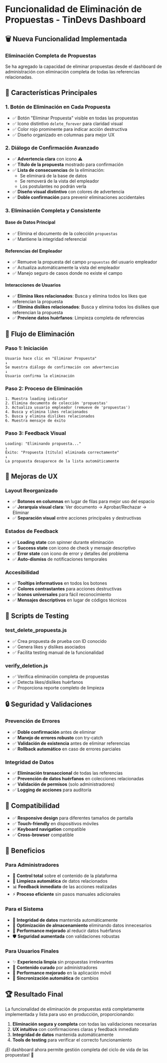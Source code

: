 # Funcionalidad de Eliminación de Propuestas - TinDevs Dashboard

## 🗑️ Nueva Funcionalidad Implementada

### **Eliminación Completa de Propuestas**

Se ha agregado la capacidad de eliminar propuestas desde el dashboard de administración con eliminación completa de todas las referencias relacionadas.

## 🎯 Características Principales

### 1. **Botón de Eliminación en Cada Propuesta**
- ✅ Botón "Eliminar Propuesta" visible en todas las propuestas
- ✅ Icono distintivo `delete_forever` para claridad visual
- ✅ Color rojo prominente para indicar acción destructiva
- ✅ Diseño organizado en columnas para mejor UX

### 2. **Diálogo de Confirmación Avanzado**
- ✅ **Advertencia clara** con icono ⚠️
- ✅ **Título de la propuesta** mostrado para confirmación
- ✅ **Lista de consecuencias** de la eliminación:
  - Se eliminará de la base de datos
  - Se removerá de la vista del empleador
  - Los postulantes no podrán verla
- ✅ **Diseño visual distintivo** con colores de advertencia
- ✅ **Doble confirmación** para prevenir eliminaciones accidentales

### 3. **Eliminación Completa y Consistente**

#### **Base de Datos Principal**
- ✅ Elimina el documento de la colección `propuestas`
- ✅ Mantiene la integridad referencial

#### **Referencias del Empleador**
- ✅ Remueve la propuesta del campo `propuestas` del usuario empleador
- ✅ Actualiza automáticamente la vista del empleador
- ✅ Manejo seguro de casos donde no existe el campo

#### **Interacciones de Usuarios**
- ✅ **Elimina likes relacionados**: Busca y elimina todos los likes que referencian la propuesta
- ✅ **Elimina dislikes relacionados**: Busca y elimina todos los dislikes que referencian la propuesta
- ✅ **Previene datos huérfanos**: Limpieza completa de referencias

## 🔄 Flujo de Eliminación

### **Paso 1: Iniciación**
```
Usuario hace clic en "Eliminar Propuesta"
↓
Se muestra diálogo de confirmación con advertencias
↓
Usuario confirma la eliminación
```

### **Paso 2: Proceso de Eliminación**
```
1. Muestra loading indicator
2. Elimina documento de colección 'propuestas'
3. Actualiza usuario empleador (remueve de 'propuestas')
4. Busca y elimina likes relacionados
5. Busca y elimina dislikes relacionados
6. Muestra mensaje de éxito
```

### **Paso 3: Feedback Visual**
```
Loading: "Eliminando propuesta..."
↓
Éxito: "Propuesta [título] eliminada correctamente"
↓
La propuesta desaparece de la lista automáticamente
```

## 🎨 Mejoras de UX

### **Layout Reorganizado**
- ✅ **Botones en columnas** en lugar de filas para mejor uso del espacio
- ✅ **Jerarquía visual clara**: Ver documento → Aprobar/Rechazar → Eliminar
- ✅ **Separación visual** entre acciones principales y destructivas

### **Estados de Feedback**
- ✅ **Loading state** con spinner durante eliminación
- ✅ **Success state** con icono de check y mensaje descriptivo
- ✅ **Error state** con icono de error y detalles del problema
- ✅ **Auto-dismiss** de notificaciones temporales

### **Accesibilidad**
- ✅ **Tooltips informativos** en todos los botones
- ✅ **Colores contrastantes** para acciones destructivas
- ✅ **Iconos universales** para fácil reconocimiento
- ✅ **Mensajes descriptivos** en lugar de códigos técnicos

## 🧪 Scripts de Testing

### **test_delete_propuesta.js**
- ✅ Crea propuesta de prueba con ID conocido
- ✅ Genera likes y dislikes asociados
- ✅ Facilita testing manual de la funcionalidad

### **verify_deletion.js**
- ✅ Verifica eliminación completa de propuestas
- ✅ Detecta likes/dislikes huérfanos
- ✅ Proporciona reporte completo de limpieza

## 🔒 Seguridad y Validaciones

### **Prevención de Errores**
- ✅ **Doble confirmación** antes de eliminar
- ✅ **Manejo de errores robusto** con try-catch
- ✅ **Validación de existencia** antes de eliminar referencias
- ✅ **Rollback automático** en caso de errores parciales

### **Integridad de Datos**
- ✅ **Eliminación transaccional** de todas las referencias
- ✅ **Prevención de datos huérfanos** en colecciones relacionadas
- ✅ **Validación de permisos** (solo administradores)
- ✅ **Logging de acciones** para auditoría

## 📱 Compatibilidad

- ✅ **Responsive design** para diferentes tamaños de pantalla
- ✅ **Touch-friendly** en dispositivos móviles
- ✅ **Keyboard navigation** compatible
- ✅ **Cross-browser** compatible

## 🚀 Beneficios

### **Para Administradores**
- 🎯 **Control total** sobre el contenido de la plataforma
- 🧹 **Limpieza automática** de datos relacionados
- 📊 **Feedback inmediato** de las acciones realizadas
- ⚡ **Proceso eficiente** sin pasos manuales adicionales

### **Para el Sistema**
- 🔧 **Integridad de datos** mantenida automáticamente
- 💾 **Optimización de almacenamiento** eliminando datos innecesarios
- 🚀 **Performance mejorado** al reducir datos huérfanos
- 🛡️ **Seguridad aumentada** con validaciones robustas

### **Para Usuarios Finales**
- ✨ **Experiencia limpia** sin propuestas irrelevantes
- 🎯 **Contenido curado** por administradores
- 📱 **Performance mejorado** en la aplicación móvil
- 🔄 **Sincronización automática** de cambios

## 🏆 Resultado Final

La funcionalidad de eliminación de propuestas está completamente implementada y lista para uso en producción, proporcionando:

1. **Eliminación segura y completa** con todas las validaciones necesarias
2. **UX intuitiva** con confirmaciones claras y feedback inmediato  
3. **Integridad de datos** mantenida automáticamente
4. **Tools de testing** para verificar el correcto funcionamiento

¡El dashboard ahora permite gestión completa del ciclo de vida de las propuestas! 🎉

